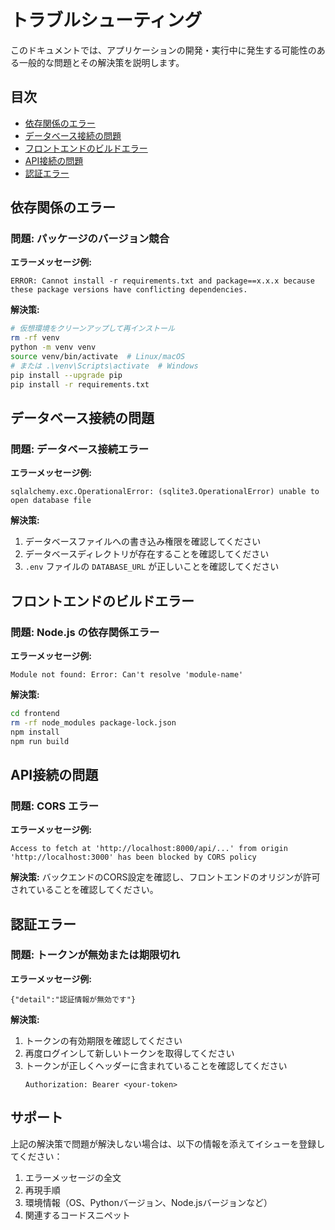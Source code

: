 # トラブルシューティング

このドキュメントでは、アプリケーションの開発・実行中に発生する可能性のある一般的な問題とその解決策を説明します。

## 目次

- [依存関係のエラー](#依存関係のエラー)
- [データベース接続の問題](#データベース接続の問題)
- [フロントエンドのビルドエラー](#フロントエンドのビルドエラー)
- [API接続の問題](#api接続の問題)
- [認証エラー](#認証エラー)

## 依存関係のエラー

### 問題: パッケージのバージョン競合

**エラーメッセージ例:**
```
ERROR: Cannot install -r requirements.txt and package==x.x.x because these package versions have conflicting dependencies.
```

**解決策:**
```bash
# 仮想環境をクリーンアップして再インストール
rm -rf venv
python -m venv venv
source venv/bin/activate  # Linux/macOS
# または .\venv\Scripts\activate  # Windows
pip install --upgrade pip
pip install -r requirements.txt
```

## データベース接続の問題

### 問題: データベース接続エラー

**エラーメッセージ例:**
```
sqlalchemy.exc.OperationalError: (sqlite3.OperationalError) unable to open database file
```

**解決策:**
1. データベースファイルへの書き込み権限を確認してください
2. データベースディレクトリが存在することを確認してください
3. `.env` ファイルの `DATABASE_URL` が正しいことを確認してください

## フロントエンドのビルドエラー

### 問題: Node.js の依存関係エラー

**エラーメッセージ例:**
```
Module not found: Error: Can't resolve 'module-name'
```

**解決策:**
```bash
cd frontend
rm -rf node_modules package-lock.json
npm install
npm run build
```

## API接続の問題

### 問題: CORS エラー

**エラーメッセージ例:**
```
Access to fetch at 'http://localhost:8000/api/...' from origin 'http://localhost:3000' has been blocked by CORS policy
```

**解決策:**
バックエンドのCORS設定を確認し、フロントエンドのオリジンが許可されていることを確認してください。

## 認証エラー

### 問題: トークンが無効または期限切れ

**エラーメッセージ例:**
```
{"detail":"認証情報が無効です"}
```

**解決策:**
1. トークンの有効期限を確認してください
2. 再度ログインして新しいトークンを取得してください
3. トークンが正しくヘッダーに含まれていることを確認してください
   ```
   Authorization: Bearer <your-token>
   ```

## サポート

上記の解決策で問題が解決しない場合は、以下の情報を添えてイシューを登録してください：

1. エラーメッセージの全文
2. 再現手順
3. 環境情報（OS、Pythonバージョン、Node.jsバージョンなど）
4. 関連するコードスニペット
